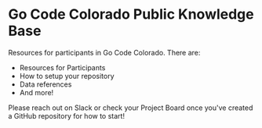 # Go Code Colorado Public Knowledge Base

Resources for participants in Go Code Colorado. There are:
  - Resources for Participants
  - How to setup your repository
  - Data references
  - And more!

Please reach out on Slack or check your Project Board once you've created a GitHub repository for how to start!
